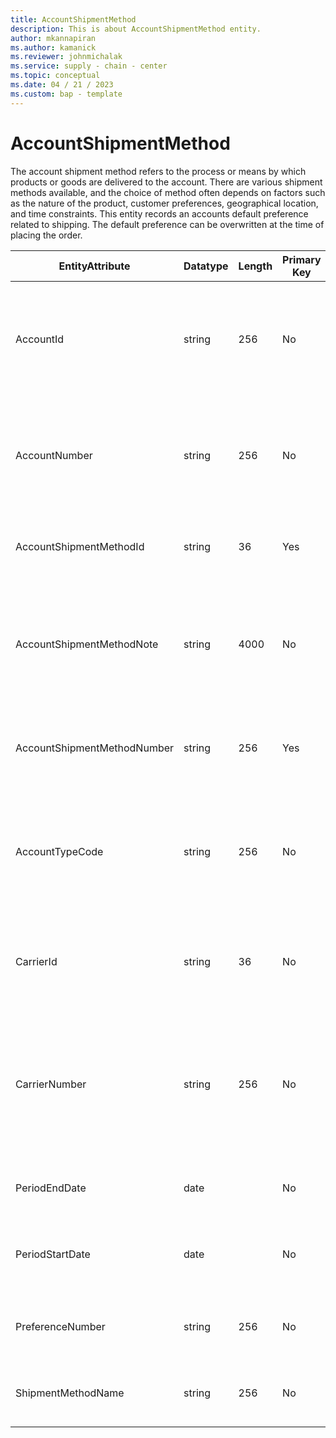 ```yaml
---
title: AccountShipmentMethod
description: This is about AccountShipmentMethod entity.
author: mkannapiran
ms.author: kamanick
ms.reviewer: johnmichalak
ms.service: supply - chain - center
ms.topic: conceptual
ms.date: 04 / 21 / 2023
ms.custom: bap - template
---
```


# **AccountShipmentMethod**

The account shipment method refers to the process or means by which products or goods are delivered to the account. There are various shipment methods available, and the choice of method often depends on factors such as the nature of the product, customer preferences, geographical location, and time constraints. This entity records an accounts default preference related to shipping. The default preference can be overwritten at the time of placing the order. 



|	EntityAttribute	|	Datatype	|	Length	|	Primary Key	|	Description	|
|---------------|--------|------|----------|-----------|
|	AccountId	|	string	|	256	|	No	|	The unique Id of the account. This is an internal system generated Id by D365 applications	|
|	AccountNumber	|	string	|	256	|	No	|	Number or code for the account to quickly search and identify the account in system views.	|
|	AccountShipmentMethodId	|	string	|	36	|	Yes	|	Unique Preferred shipment method by the account	|
|	AccountShipmentMethodNote	|	string	|	4000	|	No	|	A note, comment or additional information regarding the associated customer shipment method.	|
|	AccountShipmentMethodNumber	|	string	|	256	|	Yes	|	Unique preferred shipment method number of the account	|
|	AccountTypeCode	|	string	|	256	|	No	|	Account type code indicates the type of account. An account could be Vendor, Customer etc.	|
|	CarrierId	|	string	|	36	|	No	|	Unique Id of the carrier. This is an internal carrier Id of the number	|
|	CarrierNumber	|	string	|	256	|	No	|	Unique carrier number. This is the searchable external carrier Id. From your ERP map the Carrier Id to this attribute	|
|	PeriodEndDate	|	date	|		|	No	|	The validity or expirty date of this record	|
|	PeriodStartDate	|	date	|		|	No	|	The beginning or effective start date of this record	|
|	PreferenceNumber	|	string	|	256	|	No	|	The unique shipment preference number of the account	|
|	ShipmentMethodName	|	string	|	256	|	No	|	The unique name identifier of a Shipment Method.	|

